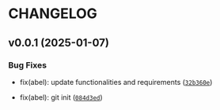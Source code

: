 # CHANGELOG


## v0.0.1 (2025-01-07)

### Bug Fixes

* fix(abel): update functionalities and requirements ([`32b360e`](https://gitlab.com/AbelGRubio/api-send-message/-/commit/32b360e5a998ad109bc6ea4f84a06ac757e9d14c))

* fix(abel): git init ([`084d3ed`](https://gitlab.com/AbelGRubio/api-send-message/-/commit/084d3edf806f5ffd5e7d4e60de3a5255bb26911a))
